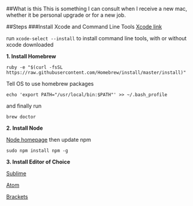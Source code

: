 ##What is this
This is something I can consult when I receive a new mac, whether it be personal upgrade or for a new job.

##Steps
###Install Xcode and Command Line Tools
[Xcode link](https://itunes.apple.com/us/app/xcode/id497799835?mt=12)

run ```xcode-select --install``` to install command line tools, with or without xcode downloaded

**1. Install Homebrew**

```
ruby -e "$(curl -fsSL https://raw.githubusercontent.com/Homebrew/install/master/install)"
```

Tell OS to use homebrew packages
```
echo 'export PATH="/usr/local/bin:$PATH"' >> ~/.bash_profile
```

and finally run
```
brew doctor
```

**2. Install Node**

[Node homepage](https://nodejs.org/en/)
then update npm

```
sudo npm install npm -g
```

**3. Install Editor of Choice**

[Sublime](http://www.sublimetext.com/3)

[Atom](https://atom.io/)

[Brackets](http://brackets.io/)


